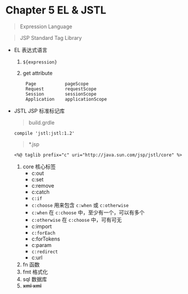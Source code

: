 # Chapter 5 EL & JSTL

> Expression Language

> JSP Standard Tag Library

- EL 表达式语言
    1. `${expression}`
    2. get attribute
    
        ```
         Page           pageScope
         Request        requestScope
         Session        sessionScope
         Application    applicationScope
        ```

- JSTL JSP 标准标记库

    > build.grdle
    
    ```
    compile 'jstl:jstl:1.2'
    ```
        
    > *.jsp
    
    ```
    <%@ taglib prefix="c" uri="http://java.sun.com/jsp/jstl/core" %>
    ```
    
    1. core 核心标签
        - c:out
        - c:set
        - c:remove
        - c:catch
        - `c:if`
        - `c:choose` 用来包含 `c:when` 或 `c:otherwise`
        - `c:when` 在 `c:choose` 中，至少有一个，可以有多个
        - `c:otherwise` 在 `c:choose` 中，可有可无
        - c:import
        - `c:forEach`
        - c:forTokens
        - c:param
        - `c:redirect`
        - c:url
    2. fn 函数
    3. fmt 格式化
    4. sql 数据库
    5. ~~xml xml~~

